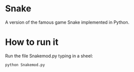 # Snake 
A version of the famous game Snake implemented in Python. 

# How to run it
Run the file Snakemod.py typing in a sheel:

```bash 
python Snakemod.py
```
